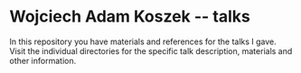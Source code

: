 # Wojciech Adam Koszek -- talks

In this repository you have materials and references for the talks I gave.
Visit the individual directories for the specific talk description,
materials and other information.

